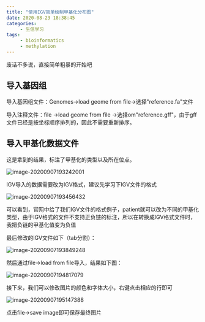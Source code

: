 ```yaml
---
title: "使用IGV简单绘制甲基化分布图"
date: 2020-08-23 18:38:45
categories:
     - 生信学习
tags:
     - bioinformatics
     - methylation
---
```




废话不多说，直接简单粗暴的开始吧

## 导入基因组

导入基因组文件：Genomes→load geome from file→选择"reference.fa"文件

导入注释文件：file →load geome from file →选择om"reference.gff"，由于gff文件已经是按坐标顺序排列的，因此不需要重新排序。

## 导入甲基化数据文件

这是拿到的结果，标注了甲基化的类型以及所在位点。

![image-20200907193242001](\img\posts\2020.8.20\image-20200907193242001.png)

IGV导入的数据需要改为IGV格式，建议先学习下IGV文件的格式

![image-20200907193456432](\img\posts\2020.8.20\image-20200907193456432.png)

可以看到，官网中给了我们IGV文件的格式例子，patient就可以改为不同的甲基化类型，由于IGV格式的文件不支持正负链的标注，所以在转换成IGV格式文件时，我把负链的甲基化值变为负值

最后修改的IGV文件如下（tab分割）：

![image-20200907193849248](\img\posts\2020.8.20\image-20200907193849248.png)

然后通过file→load from file导入，结果如下图：

![image-20200907194817079](\img\posts\2020.8.20\image-20200907194817079.png)

接下来，我们可以修改图片的颜色和字体大小，右键点击相应的行即可

![image-20200907195147388](\img\posts\2020.8.20\image-20200907195147388.png)

点击file→save image即可保存最终图片
